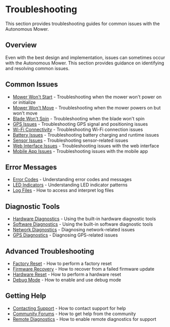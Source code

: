 # Troubleshooting

This section provides troubleshooting guides for common issues with the Autonomous Mower.

## Overview

Even with the best design and implementation, issues can sometimes occur with the Autonomous Mower. This section provides guidance on identifying and resolving common issues.

## Common Issues

- [Mower Won't Start](mower_wont_start.md) - Troubleshooting when the mower won't power on or initialize
- [Mower Won't Move](mower_wont_move.md) - Troubleshooting when the mower powers on but won't move
- [Blade Won't Spin](blade_wont_spin.md) - Troubleshooting when the blade won't spin
- [GPS Issues](gps_issues.md) - Troubleshooting GPS signal and positioning issues
- [Wi-Fi Connectivity](wifi_connectivity.md) - Troubleshooting Wi-Fi connection issues
- [Battery Issues](battery_issues.md) - Troubleshooting battery charging and runtime issues
- [Sensor Issues](sensor_issues.md) - Troubleshooting sensor-related issues
- [Web Interface Issues](web_interface_issues.md) - Troubleshooting issues with the web interface
- [Mobile App Issues](mobile_app_issues.md) - Troubleshooting issues with the mobile app

## Error Messages

- [Error Codes](error_codes.md) - Understanding error codes and messages
- [LED Indicators](led_indicators.md) - Understanding LED indicator patterns
- [Log Files](log_files.md) - How to access and interpret log files

## Diagnostic Tools

- [Hardware Diagnostics](hardware_diagnostics.md) - Using the built-in hardware diagnostic tools
- [Software Diagnostics](software_diagnostics.md) - Using the built-in software diagnostic tools
- [Network Diagnostics](network_diagnostics.md) - Diagnosing network-related issues
- [GPS Diagnostics](gps_diagnostics.md) - Diagnosing GPS-related issues

## Advanced Troubleshooting

- [Factory Reset](factory_reset.md) - How to perform a factory reset
- [Firmware Recovery](firmware_recovery.md) - How to recover from a failed firmware update
- [Hardware Reset](hardware_reset.md) - How to perform a hardware reset
- [Debug Mode](debug_mode.md) - How to enable and use debug mode

## Getting Help

- [Contacting Support](contacting_support.md) - How to contact support for help
- [Community Forums](community_forums.md) - How to get help from the community
- [Remote Diagnostics](remote_diagnostics.md) - How to enable remote diagnostics for support